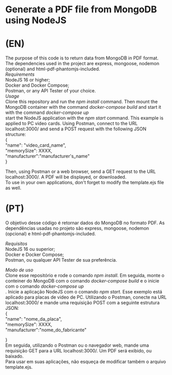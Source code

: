 # Generate a PDF file from MongoDB using NodeJS

# (EN)
The purpose of this code is to return data from MongoDB in PDF format. The dependencies used in the project are express, mongoose, nodemon (optional) and html-pdf-phantomjs-included.<br>
*Requirements*<br>
NodeJS 16 or higher;<br>
Docker and Docker Compose;<br>
Postman, or any API Tester of your choice.<br>
*Usage*<br>
Clone this repository and run the _npm install_ command. Then mount the MongoDB container with the command _docker-compose build_ and start it with the command _docker-compose up_<br> start the NodeJS application with the _npm start_ command.
This example is applied to PC video cards. Using Postman, connect to the URL localhost:3000/ and send a POST request with the following JSON structure:<br>
{<br>
    "name": "video_card_name",<br>
    "memorySize": XXXX,<br>
    "manufacturer":"manufacturer's_name"<br>
}<br>

Then, using Postman or a web browser, send a GET request to the URL localhost:3000/. A PDF will be displayed, or downloaded.<br>
To use in your own applications, don't forget to modify the template.ejs file as well.<br>

# (PT)<br>
O objetivo desse código é retornar dados do MongoDB no formato PDF. As dependências usadas no projeto são express, mongoose, nodemon (opcional) e html-pdf-phantomjs-included.<br>

*Requisitos*<br>
NodeJS 16 ou superior;<br>
Docker e Docker Compose;<br>
Postman, ou qualquer API Tester de sua preferência.<br>

*Modo de uso*<br>
Clone esse repositório e rode o comando _npm install_. Em seguida, monte o conteiner do MongoDB com o comando _docker-compose build_ e o inicie com o comando _docker-compose up_<br>. Inicie a aplicação NodeJS com o comando _npm start_.
Esse exemplo está aplicado para placas de video de PC. Utilizando o Postman, conecte na URL localhost:3000/ e mande uma requisição POST com  a seguinte estrutura JSON:<br>
{<br>
    "name": "nome_da_placa",<br>
    "memorySize": XXXX,<br>
    "manufacturer":"nome_do_fabricante"<br>

}<br>
Em seguida, utilizando o Postman ou o navegador web, mande uma requisição GET para a URL localhost:3000/. Um PDF será exibido, ou baixado.<br>
Para usar em suas aplicações, não esqueça de modificar também o arquivo template.ejs.<br>

